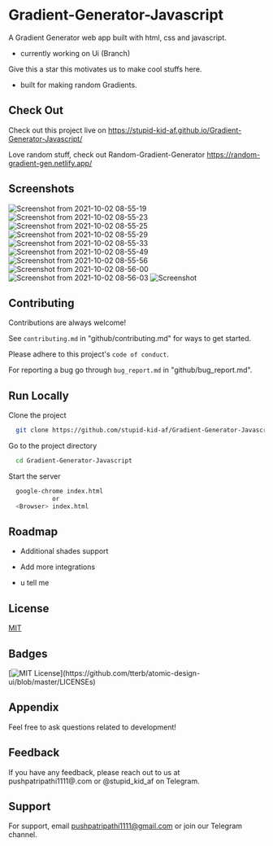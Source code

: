 
# Gradient-Generator-Javascript

A Gradient Generator web app built with html, css and javascript.

- currently working on Ui (Branch)

Give this a star this motivates us to make cool stuffs here.

- built for making random Gradients.

## Check Out

Check out this project live on 
https://stupid-kid-af.github.io/Gradient-Generator-Javascript/

Love random stuff, check out Random-Gradient-Generator
https://random-gradient-gen.netlify.app/


## Screenshots

![Screenshot from 2021-10-02 08-55-19](https://user-images.githubusercontent.com/54206927/135702172-aff621c4-08e6-4e40-95b7-600842ec652d.png)
![Screenshot from 2021-10-02 08-55-23](https://user-images.githubusercontent.com/54206927/135702173-1b5103d0-d0df-4437-89b6-28723e64f248.png)
![Screenshot from 2021-10-02 08-55-25](https://user-images.githubusercontent.com/54206927/135702174-10f68502-fbd2-4b07-8262-90ef400d2a87.png)
![Screenshot from 2021-10-02 08-55-29](https://user-images.githubusercontent.com/54206927/135702176-b1aaa149-c9c7-4899-8fea-43500b784040.png)
![Screenshot from 2021-10-02 08-55-33](https://user-images.githubusercontent.com/54206927/135702177-a7fcfbb2-2ea9-4e5c-abca-dfb89b668e7a.png)
![Screenshot from 2021-10-02 08-55-49](https://user-images.githubusercontent.com/54206927/135702178-1a14a424-860b-4f28-a31c-93496afc5734.png)
![Screenshot from 2021-10-02 08-55-56](https://user-images.githubusercontent.com/54206927/135702179-b850c896-eb20-4e95-9eb0-cc1c07d77609.png)
![Screenshot from 2021-10-02 08-56-00](https://user-images.githubusercontent.com/54206927/135702180-ca26188c-c711-4c32-a6c5-8fcfb9044de4.png)
![Screenshot from 2021-10-02 08-56-03](https://user-images.githubusercontent.com/54206927/135702181-d71ed351-dd52-45bc-9a1e-bc35cdf5bc7b.png)
![Screenshot](https://user-images.githubusercontent.com/54206927/135630750-2a80a287-b2c1-43dc-af6a-af0a66403b18.png)

  
## Contributing

Contributions are always welcome!

See `contributing.md` in "github/contributing.md" for ways to get started.

Please adhere to this project's `code of conduct`.

For reporting a bug go through `bug_report.md` in "github/bug_report.md".

  
## Run Locally

Clone the project

```bash
  git clone https://github.com/stupid-kid-af/Gradient-Generator-Javascript.git
```

Go to the project directory

```bash
  cd Gradient-Generator-Javascript
```

Start the server

```bash
  google-chrome index.html
            or
  <Browser> index.html
```

  
## Roadmap

- Additional shades support

- Add more integrations

- u tell me

  
## License

[MIT](https://choosealicense.com/licenses/mit/)

  
## Badges

[![MIT License](https://img.shields.io/apm/l/atomic-design-ui.svg?)](https://github.com/tterb/atomic-design-ui/blob/master/LICENSEs)

## Appendix

Feel free to ask questions related to development!

  
## Feedback

If you have any feedback, please reach out to us at pushpatripathi1111@.com
                or
@stupid_kid_af  on Telegram.              
## Support

For support, email pushpatripathi1111@gmail.com or join our Telegram channel.

  
